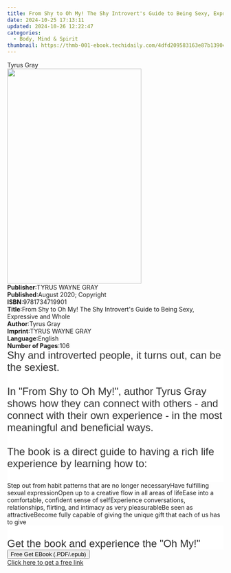 ```yaml
---
title: From Shy to Oh My! The Shy Introvert's Guide to Being Sexy, Expressive and Whole | Free Book
date: 2024-10-25 17:13:11
updated: 2024-10-26 12:22:47
categories:
  - Body, Mind & Spirit
thumbnail: https://thmb-001-ebook.techidaily.com/4dfd209583163e87b139042f0003c8019ac17323638b01947c890835d6a5f34c.jpg
---
```

<main id="book-container">
  <div class="flex flex-col">
    <div class="book-brief flex-1 py-6 px-4 sm:p-6 md:py-10 md:px-8">
      <!-- brief-->
      <div class="book-brief-main">Tyrus Gray</div>
    </div>
    <div
      class="book-meta-info flex-1 grid gap-4 col-start-1 col-end-3 row-start-1 sm:mb-6 sm:grid-cols-4 lg:gap-6 lg:col-start-2 lg:row-end-6 lg:row-span-6 lg:mb-0"
    >
      <div
        class="book-meta-info-left place-content-center mt-4 p-4 text-sm leading-6 col-start-2 col-span-2 dark:text-slate-400"
      >
        <img
          class="w-full h-500 object-cover rounded-lg sm:h-255 sm:col-span-2 lg:col-span-full"
          src="https://img-001-ebook.techidaily.com/dd09fbe28a79eea5a2c7ed1cf13a6baf098f48a8ed5474a7add1379d8dadcb96.jpg"
          alt=""
          width="312"
          height="500"
        />
      </div>
      <div
        class="book-meta-info-right mt-2 col-start-1 row-start-2 col-span-3 self-center"
      >
        <!-- meta data  -->
        <div class="flex flex-col px-4 md:px-8">
          <div class="flex-1">
            <strong>Publisher</strong>:<span class="px-2"
              >TYRUS WAYNE GRAY</span
            >
          </div>
          <div class="flex-1">
            <strong>Published</strong>:<span class="px-2"
              >August 2020; Copyright</span
            >
          </div>
          <div class="flex-1">
            <strong>ISBN</strong>:<span class="px-2">9781734719901</span>
          </div>
          <div class="flex-1">
            <strong>Title</strong>:<span class="px-2"
              >From Shy to Oh My! The Shy Introvert&#39;s Guide to Being Sexy,
              Expressive and Whole</span
            >
          </div>
          <div class="flex-1">
            <strong>Author</strong>:<span class="px-2">Tyrus Gray</span>
          </div>
          <div class="flex-1">
            <strong>Imprint</strong>:<span class="px-2">TYRUS WAYNE GRAY</span>
          </div>
          <div class="flex-1">
            <strong>Language</strong>:<span class="px-2">English</span>
          </div>
          <div class="flex-1">
            <strong>Number of Pages</strong>:<span class="px-2">106</span>
          </div>
        </div>
      </div>
    </div>
    <div class="book-description flex-1 py-6 px-4 sm:p-6 md:py-10 md:px-8">
      <div class="book-description-main">
        <div accordion-content="" id="description">
          <p
            style="
              margin: 0px;
              font: 24px Helvetica;
              color: rgb(50, 50, 50);
              -webkit-text-stroke: rgb(50, 50, 50);
              background-color: rgb(255, 255, 255);
            "
          >
            Shy and introverted people, it turns out, can be the sexiest.&nbsp;
          </p>
          <p
            style="
              margin: 0px;
              font: 24px Helvetica;
              color: rgb(50, 50, 50);
              -webkit-text-stroke: rgb(50, 50, 50);
              background-color: rgb(255, 255, 255);
            "
          >
            <br />
          </p>
          <p
            style="
              margin: 0px;
              font: 24px Helvetica;
              color: rgb(50, 50, 50);
              -webkit-text-stroke: rgb(50, 50, 50);
              background-color: rgb(255, 255, 255);
            "
          >
            In "From Shy to Oh My!", author Tyrus Gray shows how they can
            connect with others - and connect with their own experience - in the
            most meaningful and beneficial ways.&nbsp;
          </p>
          <p
            style="
              margin: 0px;
              font: 24px Helvetica;
              color: rgb(50, 50, 50);
              -webkit-text-stroke: rgb(50, 50, 50);
              background-color: rgb(255, 255, 255);
            "
          >
            <br />
          </p>
          <p
            style="
              margin: 0px;
              font: 24px Helvetica;
              color: rgb(50, 50, 50);
              -webkit-text-stroke: rgb(50, 50, 50);
              background-color: rgb(255, 255, 255);
            "
          >
            The book is a direct guide to having a rich life experience by
            learning how to:&nbsp;
          </p>
          <p
            style="
              margin: 0px;
              font: 24px Helvetica;
              color: rgb(50, 50, 50);
              -webkit-text-stroke: rgb(50, 50, 50);
              background-color: rgb(255, 255, 255);
            "
          >
            <br />
          </p>
          Step out from habit patterns that are no longer necessaryHave
          fulfilling sexual expressionOpen up to a creative flow in all areas of
          lifeEase into a comfortable, confident sense of selfExperience
          conversations, relationships, flirting, and intimacy as very
          pleasurableBe seen as attractiveBecome fully capable of giving the
          unique gift that each of us has to give&nbsp;
          <p
            style="
              margin: 0px;
              font: 24px Helvetica;
              color: rgb(50, 50, 50);
              -webkit-text-stroke: rgb(50, 50, 50);
              background-color: rgb(255, 255, 255);
            "
          >
            <br />
          </p>
          <p
            style="
              margin: 0px;
              font: 24px Helvetica;
              color: rgb(50, 50, 50);
              -webkit-text-stroke: rgb(50, 50, 50);
              background-color: rgb(255, 255, 255);
            "
          >
            Get the book and experience the "Oh My!"<span
              style="color: rgb(255, 255, 255)"
              >&nbsp;</span
            >
          </p>
        </div>
        <div class="accordion-fader"></div>
      </div>
    </div>
    <div class="book-excerpts flex-1 py-6 px-4 sm:p-6 md:py-10 md:px-8"></div>
    <div
      class="book-about-author flex-1 py-6 px-4 sm:p-6 md:py-10 md:px-8"
    ></div>
    <div class="book-free-get flex-1 py-6 px-4 sm:p-6 md:py-10 md:px-8">
      <button
        id="btn-free-get"
        class="bg-blue-500 hover:bg-blue-700 text-white font-bold py-2 px-4 rounded"
      >
        Free Get EBook (.PDF/.epub)
      </button>
      <div id="countdown-display" class="px-2 text-lg mt-2"></div>
      <a
        id="free-link"
        class="hidden bg-blue-500 hover:bg-blue-700 text-white font-bold py-2 px-4 rounded"
        href="https://www.ebooks.com/en-us/book/210107130/from-shy-to-oh-my-the-shy-introvert-s-guide-to-being-sexy-expressive-and-whole/tyrus-gray/"
        target="_blank"
        >Click here to get a free link</a
      >
    </div>
    <script>
      let countdownTime = 0;
      let countdownInterval = null;
      document
        .getElementById('btn-free-get')
        .addEventListener('click', startCountdown);
      function startCountdown() {
        countdownTime = new Date().getTime() + 60000 * 3;
        countdownInterval = setInterval(updateCountdown, 1000);
        document.getElementById('btn-free-get').disabled = true;
        document
          .getElementById('btn-free-get')
          .classList.add('bg-gray-500', 'cursor-not-allowed');
      }
      function updateCountdown() {
        let currentTime = new Date().getTime();
        let timeLeft = countdownTime - currentTime;
        let secondsLeft = Math.floor(timeLeft / 1000);
        document.getElementById('countdown-display').innerHTML =
          `Remaining time: ${secondsLeft} seconds.`;
        if (secondsLeft <= 0) {
          clearInterval(countdownInterval);
          document.getElementById('btn-free-get').classList.add('hidden');
          document.getElementById('free-link').classList.remove('hidden');
          document.getElementById('countdown-display').innerHTML = '';
        }
      }
    </script>
  </div>
</main>
